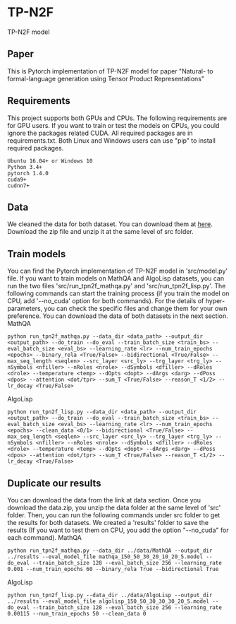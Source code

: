 # TP-N2F
 TP-N2F model
## Paper
 This is Pytorch implementation of TP-N2F model for paper "Natural- to formal-language generation using Tensor Product Representations"

## Requirements
 This project supports both GPUs and CPUs. The following requirements are for GPU users. If you want to train or test the models on CPUs, you could ignore the packages related CUDA. All required packages are in requirements.txt. Both Linux and Windows users can use "pip" to install required packages.
 ```
 Ubuntu 16.04+ or Windows 10
 Python 3.4+
 pytorch 1.4.0
 cuda9+
 cudnn7+
 ```
## Data
We cleaned the data for both dataset. You can download them at [here](https://drive.google.com/file/d/15apXXavs4nmdeZnLUDKNuQcxZXLhULYy/view?usp=sharing).
Download the zip file and unzip it at the same level of src folder. 

## Train models
 You can find the Pytorch implementation of TP-N2F model in 'src/model.py' file. If you want to train models on MathQA and AlgoLisp datasets, you can run the two files 'src/run_tpn2f_mathqa.py' and 'src/run_tpn2f_lisp.py'. The following commands can start the training process (if you train the model on CPU, add '--no_cuda' option for both commands). For the details of hyper-parameters, you can check the specific files and change them for your own preference. You can download the data of both datasets in the next section.
 MathQA
 ```
 python run_tpn2f_mathqa.py --data_dir <data_path> --output_dir <output_path> --do_train --do_eval --train_batch_size <train_bs> --eval_batch_size <eval_bs> --learning_rate <lr> --num_train_epochs <epochs> --binary_rela <True/False> --bidirectional <True/False> --max_seq_length <seqlen> --src_layer <src_ly> --trg_layer <trg_ly> --nSymbols <nfiller> --nRoles <nrole> --dSymbols <dfiller> --dRoles <drole> --temperature <temp> --dOpts <dopt> --dArgs <darg> --dPoss <dpos> --attention <dot/tpr> --sum_T <True/False> --reason_T <1/2> --lr_decay <True/False>
 ```
 AlgoLisp
 ```
 python run_tpn2f_lisp.py --data_dir <data_path> --output_dir <output_path> --do_train --do_eval --train_batch_size <train_bs> --eval_batch_size <eval_bs> --learning_rate <lr> --num_train_epochs <epochs> --clean_data <0/1> --bidirectional <True/False> --max_seq_length <seqlen> --src_layer <src_ly> --trg_layer <trg_ly> --nSymbols <nfiller> --nRoles <nrole> --dSymbols <dfiller> --dRoles <drole> --temperature <temp> --dOpts <dopt> --dArgs <darg> --dPoss <dpos> --attention <dot/tpr> --sum_T <True/False> --reason_T <1/2> --lr_decay <True/False>
 ```

## Duplicate our results
 You can download the data from the link at data section. Once you download the data.zip, you unzip the data folder at the same level of 'src' folder. Then, you can run the following commands under src folder to get the results for both datasets. We created a 'results' folder to save the results (If you want to test them on CPU, you add the option "--no_cuda" for each command).
 MathQA
 ```
 python run_tpn2f_mathqa.py --data_dir ../data/MathQA --output_dir ../results --eval_model_file mathqa_150_50_30_20_10_20_5.model --do_eval --train_batch_size 128 --eval_batch_size 256 --learning_rate 0.001 --num_train_epochs 60 --binary_rela True --bidirectional True
 ```
 AlgoLisp
 ```
 python run_tpn2f_lisp.py --data_dir ../data/AlgoLisp --output_dir ../results --eval_model_file algolisp_150_50_30_30_30_20_5.model --do_eval --train_batch_size 128 --eval_batch_size 256 --learning_rate 0.00115 --num_train_epochs 50 --clean_data 0
 ```
